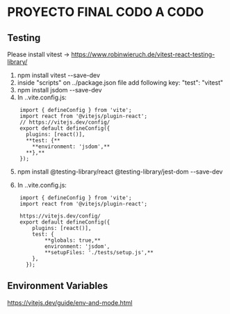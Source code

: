 # PROYECTO FINAL CODO A CODO

## Testing

Please install vitest -> https://www.robinwieruch.de/vitest-react-testing-library/

1. npm install vitest --save-dev
2. inside "scripts" on ../package.json file add following key:
   "test": "vitest"
3. npm install jsdom --save-dev
4. In ..vite.config.js:

```
    import { defineConfig } from 'vite';
    import react from '@vitejs/plugin-react';
    // https://vitejs.dev/config/
    export default defineConfig({
      plugins: [react()],
      **test: {**
        **environment: 'jsdom',**
      **},**
    });
```

5. npm install @testing-library/react @testing-library/jest-dom --save-dev

6. In ..vite.config.js:

```
    import { defineConfig } from 'vite';
    import react from '@vitejs/plugin-react';

    https://vitejs.dev/config/
    export default defineConfig({
        plugins: [react()],
        test: {
            **globals: true,**
            environment: 'jsdom',
            **setupFiles: './tests/setup.js',**
        },
      });
```

## Environment Variables

https://vitejs.dev/guide/env-and-mode.html
